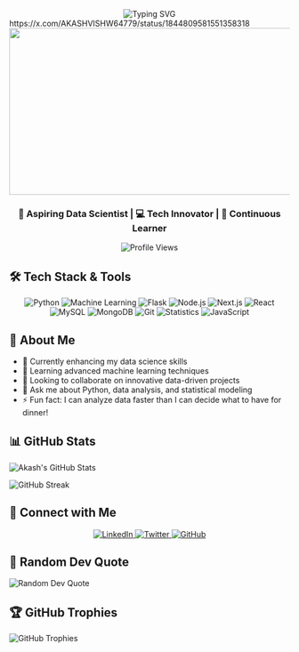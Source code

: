 <div align="center">
  <img src="https://readme-typing-svg.herokuapp.com?font=Architects+Daughter&color=7AF79A&size=30&lines=Hey!+It's+Akash!;Data+Science+Enthusiast...;And+Tech+Explorer...;Welcome+to+my+GitHub+Profile!" alt="Typing SVG" />
</div>
https://x.com/AKASHVISHW64779/status/1844809581551358318

<div align="center">
  <img src="https://media.giphy.com/media/dWesBcTLavkZuG35MI/giphy.gif" width="600" height="300"/>
</div>

<h3 align="center">🚀 Aspiring Data Scientist | 💻 Tech Innovator | 🌟 Continuous Learner</h3>

<p align="center">
  <img src="https://komarev.com/ghpvc/?username=TechWithAkash&label=Profile%20Views&color=0e75b6&style=flat" alt="Profile Views" />
</p>

## 🛠️ Tech Stack & Tools

<p align="center">
  <img src="https://img.shields.io/badge/Python-3776AB?style=for-the-badge&logo=python&logoColor=white" alt="Python" />
  <img src="https://img.shields.io/badge/Machine%20Learning-FF6F00?style=for-the-badge&logo=tensorflow&logoColor=white" alt="Machine Learning" />
  <img src="https://img.shields.io/badge/Flask-000000?style=for-the-badge&logo=flask&logoColor=white" alt="Flask" />
  <img src="https://img.shields.io/badge/Node.js-339933?style=for-the-badge&logo=nodedotjs&logoColor=white" alt="Node.js" />
  <img src="https://img.shields.io/badge/Next.js-000000?style=for-the-badge&logo=nextdotjs&logoColor=white" alt="Next.js" />
  <img src="https://img.shields.io/badge/React-61DAFB?style=for-the-badge&logo=react&logoColor=black" alt="React" />
  <img src="https://img.shields.io/badge/MySQL-4479A1?style=for-the-badge&logo=mysql&logoColor=white" alt="MySQL" />
  <img src="https://img.shields.io/badge/MongoDB-47A248?style=for-the-badge&logo=mongodb&logoColor=white" alt="MongoDB" />
  <img src="https://img.shields.io/badge/Git-F05032?style=for-the-badge&logo=git&logoColor=white" alt="Git" />
  <img src="https://img.shields.io/badge/Statistics-339933?style=for-the-badge&logo=stata&logoColor=white" alt="Statistics" />
  <img src="https://img.shields.io/badge/JavaScript-F7DF1E?style=for-the-badge&logo=javascript&logoColor=black" alt="JavaScript" />
</p>

## 🧠 About Me

- 🔭 Currently enhancing my data science skills
- 🌱 Learning advanced machine learning techniques
- 👯 Looking to collaborate on innovative data-driven projects
- 💬 Ask me about Python, data analysis, and statistical modeling
- ⚡ Fun fact: I can analyze data faster than I can decide what to have for dinner!

## 📊 GitHub Stats

![Akash's GitHub Stats](https://github-readme-stats.vercel.app/api?username=TechWithAkash&show_icons=true&theme=radical)

![GitHub Streak](https://github-readme-streak-stats.herokuapp.com/?user=TechWithAkash&theme=radical)

## 🤝 Connect with Me

<p align="center">
  <a href="https://linkedin.com/in/akash-vishwakarma-42b0b6267" target="_blank">
    <img src="https://img.shields.io/badge/LinkedIn-0077B5?style=for-the-badge&logo=linkedin&logoColor=white" alt="LinkedIn" />
  </a>
  <a href="https://twitter.com/AKASHVISHW64779" target="_blank">
    <img src="https://img.shields.io/badge/Twitter-1DA1F2?style=for-the-badge&logo=twitter&logoColor=white" alt="Twitter" />
  </a>
  <a href="https://github.com/TechWithAkash" target="_blank">
    <img src="https://img.shields.io/badge/GitHub-100000?style=for-the-badge&logo=github&logoColor=white" alt="GitHub" />
  </a>
</p>

## 📝 Random Dev Quote

![Random Dev Quote](https://quotes-github-readme.vercel.app/api?type=horizontal&theme=radical)

## 🏆 GitHub Trophies

![GitHub Trophies](https://github-profile-trophy.vercel.app/?username=TechWithAkash&theme=darkhub&no-frame=true&row=1&column=7)
